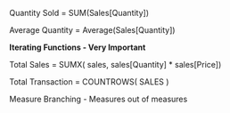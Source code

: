 

Quantity Sold = SUM(Sales[Quantity])

Average Quantity = Average(Sales[Quantity])



__Iterating Functions - Very Important__




Total Sales = SUMX( sales, sales[Quantity] * sales[Price])


Total Transaction = COUNTROWS( SALES )



Measure Branching - Measures out of measures
